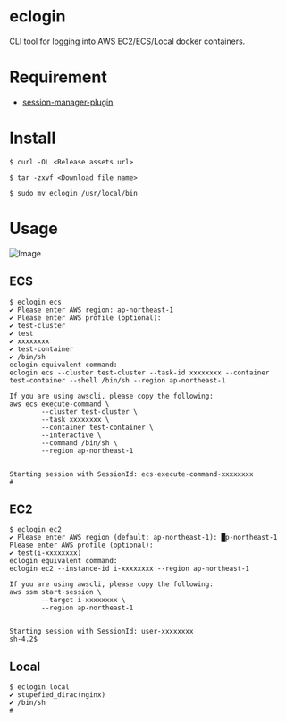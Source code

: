 # eclogin
CLI tool for logging into AWS EC2/ECS/Local docker containers.

# Requirement
- [session-manager-plugin](https://docs.aws.amazon.com/ja_jp/systems-manager/latest/userguide/session-manager-working-with-install-plugin.html)

# Install
```
$ curl -OL <Release assets url>

$ tar -zxvf <Download file name>

$ sudo mv eclogin /usr/local/bin
```

# Usage
![Image](https://github.com/user-attachments/assets/a248b169-3fb2-47ff-98f1-8d318c297ded)
## ECS
```
$ eclogin ecs                                                                          
✔ Please enter AWS region: ap-northeast-1
✔ Please enter AWS profile (optional): 
✔ test-cluster
✔ test
✔ xxxxxxxx
✔ test-container
✔ /bin/sh
eclogin equivalent command:
eclogin ecs --cluster test-cluster --task-id xxxxxxxx --container test-container --shell /bin/sh --region ap-northeast-1

If you are using awscli, please copy the following:
aws ecs execute-command \
        --cluster test-cluster \
        --task xxxxxxxx \
        --container test-container \
        --interactive \
        --command /bin/sh \
        --region ap-northeast-1


Starting session with SessionId: ecs-execute-command-xxxxxxxx
# 
```

## EC2
```
$ eclogin ec2
✔ Please enter AWS region (default: ap-northeast-1): █p-northeast-1
Please enter AWS profile (optional): 
✔ test(i-xxxxxxxx)
eclogin equivalent command:
eclogin ec2 --instance-id i-xxxxxxxx --region ap-northeast-1

If you are using awscli, please copy the following:
aws ssm start-session \
        --target i-xxxxxxxx \
        --region ap-northeast-1


Starting session with SessionId: user-xxxxxxxx
sh-4.2$ 
```

## Local
```
$ eclogin local                                                                        
✔ stupefied_dirac(nginx)
✔ /bin/sh
# 
```